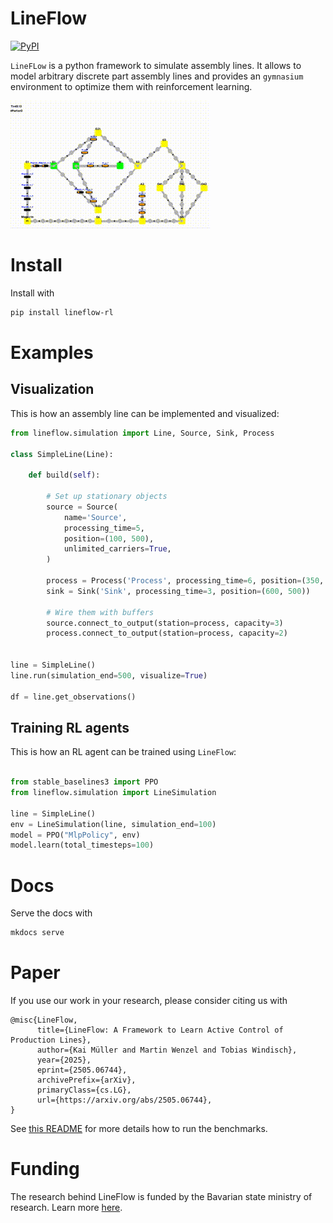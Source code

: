 # LineFlow

[![PyPI](https://img.shields.io/pypi/v/lineflow-rl)](https://pypi.org/project/lineflow-rl/)

`LineFLow` is a python framework to simulate assembly lines. It allows to model
arbitrary discrete part assembly lines and provides an `gymnasium` environment to
optimize them with reinforcement learning.

![til](docs/imgs/lineflow.gif)
# Install

Install with

```bash
pip install lineflow-rl
```

# Examples


## Visualization 
This is how an assembly line can be implemented and visualized:


```python
from lineflow.simulation import Line, Source, Sink, Process

class SimpleLine(Line):

    def build(self):

        # Set up stationary objects
        source = Source(
            name='Source',
            processing_time=5,
            position=(100, 500),
            unlimited_carriers=True,
        )

        process = Process('Process', processing_time=6, position=(350, 500))
        sink = Sink('Sink', processing_time=3, position=(600, 500))
        
        # Wire them with buffers
        source.connect_to_output(station=process, capacity=3)
        process.connect_to_output(station=process, capacity=2)


line = SimpleLine()
line.run(simulation_end=500, visualize=True)

df = line.get_observations()
```

## Training RL agents

This is how an RL agent can be trained using `LineFlow`:

```python

from stable_baselines3 import PPO
from lineflow.simulation import LineSimulation

line = SimpleLine()
env = LineSimulation(line, simulation_end=100)
model = PPO("MlpPolicy", env)
model.learn(total_timesteps=100)
```

# Docs

Serve the docs with

```bash
mkdocs serve
```


# Paper

If you use our work in your research, please consider citing us with

```
@misc{LineFlow,
      title={LineFlow: A Framework to Learn Active Control of Production Lines}, 
      author={Kai Müller and Martin Wenzel and Tobias Windisch},
      year={2025},
      eprint={2505.06744},
      archivePrefix={arXiv},
      primaryClass={cs.LG},
      url={https://arxiv.org/abs/2505.06744}, 
}
```

See [this README](./scripts/README.md) for more details how to run the benchmarks.


# Funding

The research behind LineFlow is funded by the Bavarian state ministry of research. Learn more
[here](https://kefis.fza.hs-kempten.de/de/forschungsprojekt/599-lineflow).
